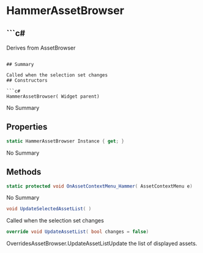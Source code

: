 # HammerAssetBrowser

## ```c#
Derives from AssetBrowser
```

## Summary

Called when the selection set changes
## Constructors

```c#
HammerAssetBrowser( Widget parent) 
```
No Summary
## Properties

```c#
static HammerAssetBrowser Instance { get; } 
```
No Summary
## Methods

```c#
static protected void OnAssetContextMenu_Hammer( AssetContextMenu e) 
```
No Summary
```c#
void UpdateSelectedAssetList( ) 
```
Called when the selection set changes
```c#
override void UpdateAssetList( bool changes = false) 
```
OverridesAssetBrowser.UpdateAssetListUpdate the list of displayed assets.
